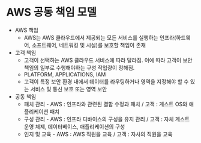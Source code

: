 # AWS 공동 책임 모델

* AWS 책임
  * AWS는 AWS 클라우드에서 제공되는 모든 서비스를 실행하는 인프라(하드웨어, 소프트웨어, 네트워킹 및 시설)를 보호할 책임이 존재
* 고객 책임
  * 고객이 선택하는 AWS 클라우드 서비스에 따라 달라짐. 이에 따라 고객이 보안 책임의 일부로 수행해야하는 구성 작업량이 정해짐.
  * PLATFORM, APPLICATIONS, IAM
  * 고객이 특정 보안 환경 내에서 데이터를 라우팅하거나 영역을 지정해야 할 수 있는 서비스 및 통신 보호 또는 영역 보안
* 공동 책임
  * 패치 관리 - AWS : 인프라와 관련된 결함 수정과 패치 / 고객 : 게스트 OS와 애플리케이션 패치
  * 구성 관리 - AWS : 인프라 디바이스의 구성을 유지 관리 / 고객 : 자체 게스트 운영 체제, 데이터베이스, 애플리케이션의 구성
  * 인지 및 교육 - AWS : AWS 직원을 교육 / 고객 : 자사의 직원을 교육
